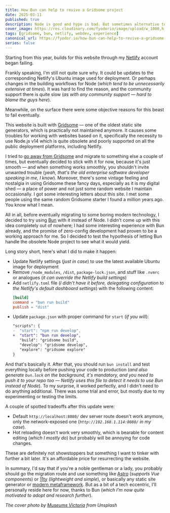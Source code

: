 ```yaml
---
title: How Bun can help to revive a Gridsome project
date: 2025-03-11
published: true
description: Node is good and hype is bad. But sometimes alternative tools can help you in unexpected ways when you get stuck.
cover_image: https://res.cloudinary.com/fyodorio/image/upload/w_1000,h_420,c_fill,g_auto,q_auto,f_auto/v1735586201/mQJCWimuLFg_yqjvqs.jpg
tags: [gridsome, bun, netlify, webdev, experience]
canonical_url: https://fyodor.io/how-bun-can-help-to-revive-a-gridsome-project/
series: false
---
```


Starting from this year, builds for this website through my [Netlify](http://netlify.com) account began failing.

Frankly speaking, I'm still not quite sure why. It could be updates to the corresponding Netlify's Ubuntu image used for deployment. Or perhaps changes in the building workflows for Node (_which tend to be unnecessarily extensive at times_). It was hard to find the reason, and the community support there is quite slow (_as with any community support — hard to blame the guys here_).

Meanwhile, on the surface there were some objective reasons for this beast to fail eventually.

This website is built with [Gridsome](https://gridsome.org) — one of the oldest static site generators, which is practically not maintained anymore. It causes some troubles for working with websites based on it, specifically the necessity to use Node.js v14 which is quite obsolete and poorly supported on all the public deployment platforms, including Netlify.

I tried to [go away from Gridsome](https://fyodor.io/migration-from-gridsome-to-astro/) and migrate to something else a couple of times, but eventually decided to stick with it for now, because it's just smooth — and when something works smoothly, you shouldn't invite unwanted trouble (_yeah, that's the old enterprise software developer speaking in me, I know_). Moreover, there's some vintage feeling and nostalgia in using Gridsome these fancy days, especially as it is my digital shed — a place of power and not just some random website I maintain occasionally. I got some interesting letters about this site. I met some people using the same random Gridsome starter I found a million years ago. You know what I mean.

All in all, before eventually migrating to some boring modern technology, I decided to try using [Bun](https://bun.sh) with it instead of Node. I didn't come up with this idea completely out of nowhere; I had some interesting experience with Bun already, and the promise of zero-config development had proven to be a working approach for me. So I decided to test the hypothesis of letting Bun handle the obsolete Node project to see what it would yield.

Long story short, here's what I did to make it happen:

* Update Netlify settings (_just in case_) to use the latest available Ubuntu image for deployment
* Remove `/node_modules`, `/dist`, `package-lock.json`, and stuff like `.nvmrc` or analogues (_it can override the Netlify build settings_)
* Add `netlify.toml` file (_I didn't have it before, delegating configuration to the Netlify's default dashboard settings_) with the following content:
    ```toml
    [build]
    command = "bun run build"
    publish = "dist"
    ```
* Update `package.json` with proper command for `start` (_if you will_):
    ```diff
    "scripts": {
    -  "start": "npm run develop",
    +  "start": "bun run develop",
       "build": "gridsome build",
       "develop": "gridsome develop",
       "explore": "gridsome explore"
    }
    ```

And that's basically it. After that, you should run `bun install` and test everything locally before pushing your code to production (_and also generate `bun.lock` on the background, it's mandatory, and you need to push it to your repo too — Netlify uses this file to detect it needs to use Bun instead of Node_). To my surprise, it worked perfectly, and I didn't need to do anything additional. There was some trial and error, but mostly due to my experimenting or testing the limits.

A couple of spotted tradeoffs after this update were:

* Default `http://localhost:8080/` dev server route doesn't work anymore, only the network-exposed one (_`http://192.168.1.114:8080/` in my case_).
* Hot reloading doesn't work very smoothly, which is bearable for content editing (_which I mostly do_) but probably will be annoying for code changes.

These are definitely not showstoppers but something I want to tinker with further a bit later. It's an affordable price for resurrecting the website.

In summary, I'd say that if you're a noble gentleman or a lady, you probably should go the migration route and use something like [Astro](https://astro.build) (*supports Vue component*s) or [11ty](https://www.11ty.dev) (_lightweight and simple_), or basically any static site generator or [modern metaframework](https://metaframe.works/comparison/). But as a bit of a tech eccentric, I'll personally reside here for now, thanks to Bun (_which I'm now quite motivated to adopt and research further_).

_The cover photo by [Museums Victoria](https://unsplash.com/@museumsvictoria) from Unsplash_
